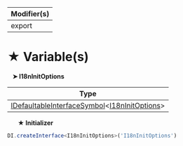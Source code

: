 | Modifier(s)                            |
|----------------------------------------|
| export |

# &#9733; Variable(s)

&nbsp;&nbsp; **&#10148; I18nInitOptions**

| Type                        |
|-----------------------------|
| [IDefaultableInterfaceSymbol](/kernel/interface/di/idefaultableinterfacesymbol.md)&lt;[I18nInitOptions](/i18n/variable/i18n-configuration-options/i18ninitoptions.md)&gt; |

&nbsp;&nbsp;&nbsp;&nbsp;&nbsp; **&#9733; Initializer**

```ts
DI.createInterface<I18nInitOptions>('I18nInitOptions')
```